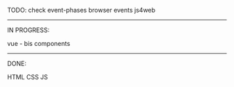 TODO: check event-phases browser events js4web

---

IN PROGRESS:

vue - bis components

---

DONE:

HTML
CSS
JS
